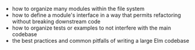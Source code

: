 * how to organize many modules within the file system
* how to define a module's interface in a way that permits refactoring without breaking downstream code
* how to organize tests or examples to not interfere with the main codebase
* the best practices and common pitfalls of writing a large Elm codebase

